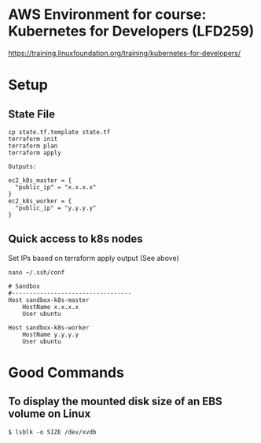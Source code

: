 # AWS Environment for course: Kubernetes for Developers (LFD259)
https://training.linuxfoundation.org/training/kubernetes-for-developers/

# Setup

## State File
```shell
cp state.tf.template state.tf
terraform init
terraform plan
terraform apply
```

```shell
Outputs:

ec2_k8s_master = {
  "public_ip" = "x.x.x.x"
}
ec2_k8s_worker = {
  "public_ip" = "y.y.y.y"
}
```

## Quick access to k8s nodes

Set IPs based on terraform apply output (See above)

```shell
nano ~/.ssh/conf
```

```text
# Sandbox
#----------------------------------
Host sandbox-k8s-master
    HostName x.x.x.x
    User ubuntu

Host sandbox-k8s-worker
    HostName y.y.y.y
    User ubuntu
```

# Good Commands

## To display the mounted disk size of an EBS volume on Linux

```shell
$ lsblk -o SIZE /dev/xvdb
```
